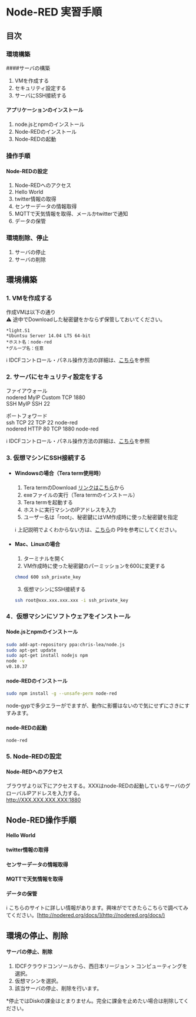 # Node-RED 実習手順

## 目次

### 環境構築

####サーバの構築
  1. VMを作成する
  1. セキュリティ設定する
  1. サーバにSSH接続する

#### アプリケーションのインストール
  1. node.jsとnpmのインストール
  1. Node-REDのインストール
  1. Node-REDの起動

### 操作手順

#### Node-REDの設定
  1. Node-REDへのアクセス
  1. Hello World
  1. twitter情報の取得
  1. センサーデータの情報取得
  1. MQTTで天気情報を取得、メールかtwitterで通知
  1. データの保管

### 環境削除、停止
  1. サーバの停止
  1. サーバの削除
  
  

## 環境構築

### 1. VMを作成する
  作成VMは以下の通り  
  :warning: 途中でDownloadした秘密鍵をかならず保管しておいてください。  

    *light.S1  
    *Ubuntsu Server 14.04 LTS 64-bit  
    *ホスト名：node-red  
    *グループ名：任意  
      
  :information_source:  IDCFコントロール・パネル操作方法の詳細は、[こちら](http://www.idcf.jp/help/cloud/guide/vm_create.html)を参照  

### 2. サーバにセキュリティ設定をする
  ファイアウォール  
    nodered MyIP Custom TCP 1880  
    SSH MyIP SSH 22  

  ポートフォワード  
    ssh TCP 22 TCP 22 node-red  
    nodered HTTP 80 TCP 1880 node-red  

 :information_source:  IDCFコントロール・パネル操作方法の詳細は、[こちら](http://www.idcf.jp/help/cloud/guide/nw_portforward.html)を参照  

### 3. 仮想マシンにSSH接続する
  
* #### Windowsの場合（Tera term使用時）
  
  1. Tera termのDownload  [リンクはこちら](http://osdn.jp/projects/ttssh2/downloads/64118/teraterm-4.89.exe/)から  
  2. exeファイルの実行（Tera termのインストール）
  3. Tera termを起動する  
  4. ホストに実行マシンのIPアドレスを入力  
  5. ユーザー名は「root」、秘密鍵にはVM作成時に使った秘密鍵を指定  
  
  :information_source: 上記説明でよくわからない方は、[こちら](http://www.idcf.jp/help/cloud/guide/pdf/IDCFCloud_installation_guide.pdf)の
P9を参考にしてください。  


* #### Mac、Linuxの場合  

  1. ターミナルを開く   
  2. VM作成時に使った秘密鍵のパーミッションを600に変更する   
  
    ```bash
    chmod 600 ssh_private_key
    ```
  
  3. 仮想マシンにSSH接続する

    ```bash
    ssh root@xxx.xxx.xxx.xxx -i ssh_private_key
    ```


### 4．仮想マシンにソフトウェアをインストール  

#### Node.jsとnpmのインストール  

  ```sh
sudo add-apt-repository ppa:chris-lea/node.js 
sudo apt-get update
sudo apt-get install nodejs npm
node -v
v0.10.37
  ```

#### node-REDのインストール  

  ```sh
sudo npm install -g --unsafe-perm node-red
  ```
  
node-gypで多少エラーがでますが、動作に影響はないので気にせずにさきにすすみます。  
  
#### node-REDの起動  

  ```
node-red
  ```

### 5. Node-REDの設定  
#### Node-REDへのアクセス  
  
ブラウザより以下にアクセスする。XXXはnode-REDの起動しているサーバのグローバルIPアドレスを入力する。  
http://XXX.XXX.XXX.XXX:1880  
  
  
    
## Node-RED操作手順  
  
#### Hello World  
#### twitter情報の取得  
#### センサーデータの情報取得  
#### MQTTで天気情報を取得  
#### データの保管  

:information_source: こちらのサイトに詳しい情報があります。興味がでてきたらこちらで調べてみてください。[http://nodered.org/docs/](http://nodered.org/docs/)  
  
  
  
## 環境の停止、削除 
  

#### サーバの停止、削除  
1. IDCFクラウドコンソールから、西日本リージョン > コンピューティングを選択。  
2. 仮想マシンを選択。  
3. 該当サーバの停止、削除を行います。  
  
*停止ではDiskの課金はとまりません。完全に課金を止めたい場合は削除してください。  




